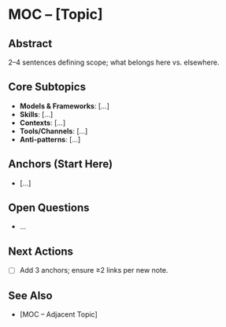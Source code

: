 # MOC – [Topic]

## Abstract
2–4 sentences defining scope; what belongs here vs. elsewhere.

## Core Subtopics
- **Models & Frameworks**: [...]
- **Skills**: [...]
- **Contexts**: [...]
- **Tools/Channels**: [...]
- **Anti-patterns**: [...]

## Anchors (Start Here)
- [...]


## Open Questions
- …

## Next Actions
- [ ] Add 3 anchors; ensure ≥2 links per new note.

## See Also
- [MOC – Adjacent Topic]